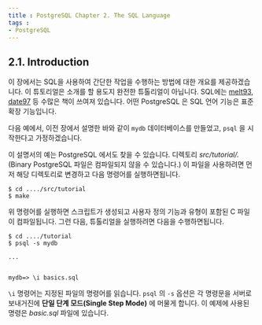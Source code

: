 ```yaml
---
title : PostgreSQL Chapter 2. The SQL Language
tags :
- PostgreSQL
---
```


## 2.1. Introduction

이 장에서는 SQL을 사용하여 간단한 작업을 수행하는 방법에 대한 개요를 제공하겠습니다. 이 튜토리얼은 소개를 할 용도지 완전한 튜톨리얼이 아닙니다. SQL에는 [melt93](https://www.postgresql.org/docs/12/biblio.html#MELT93), [date97](https://www.postgresql.org/docs/12/biblio.html#DATE97) 등 수많은 책이 쓰여져 있습니다. 어떤 PostgreSQL 은 SQL 언어 기능은 표준 확장 기능입니다.

다음 예에서, 이전 장에서 설명한 바와 같이 `mydb` 데이터베이스를 만들었고, `psql` 을 시작한다고 가정하겠습니다.

이 설명서의 예는 PostgreSQL 에서도 찾을 수 있습니다. 디렉토리 *src/tutorial/.*  (Binary PostgreSQL 파일은 컴파일되지 않을 수 있습니다.) 이 파일을 사용하려면 먼저 해당 디렉토리로 변경하고 다음 명령어를 실행하면됩니다.

```shell
$ cd ..../src/tutorial
$ make
```

위 명령어를 실행하면 스크립트가 생성되고 사용자 정의 기능과 유형이 포함된 C 파일이 컴파일됩니다. 그런 다음, 튜톨리얼을 실행하려면 다음을 수행하면됩니다.

```shell
$ cd ..../tutorial
$ psql -s mydb

...


mydb=> \i basics.sql
```

`\i` 명령어는 지정된 파일의 명령어를 읽습니다. `psql` 의 `-s` 옵션은 각 명령문을 서버로 보내거진에 **단일 단계 모드(Single Step Mode)** 에 머물게 합니다. 이 예제에 사용된 명령은 *basic.sql* 파일에 있습니다.


